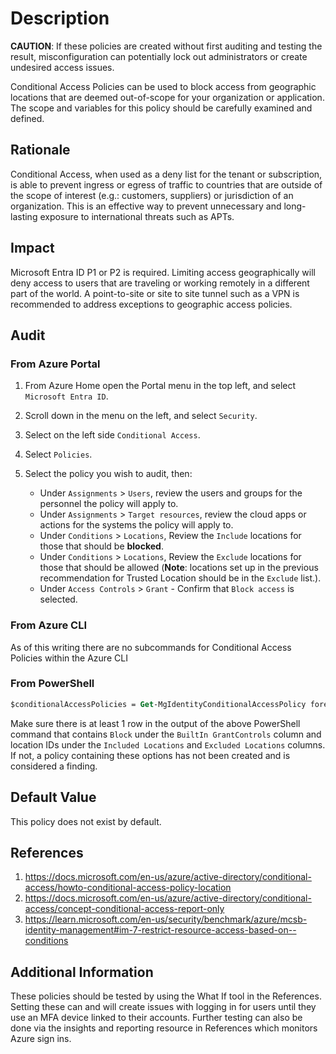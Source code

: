 # Description

**CAUTION**: If these policies are created without first auditing and testing the result, misconfiguration can potentially lock out administrators or create undesired access issues.

Conditional Access Policies can be used to block access from geographic locations that are deemed out-of-scope for your organization or application. The scope and variables for this policy should be carefully examined and defined.

## Rationale

Conditional Access, when used as a deny list for the tenant or subscription, is able to prevent ingress or egress of traffic to countries that are outside of the scope of interest (e.g.: customers, suppliers) or jurisdiction of an organization. This is an effective way to prevent unnecessary and long-lasting exposure to international threats such as APTs.

## Impact

Microsoft Entra ID P1 or P2 is required. Limiting access geographically will deny access to users that are traveling or working remotely in a different part of the world. A point-to-site or site to site tunnel such as a VPN is recommended to address exceptions to geographic access policies.

## Audit

### From Azure Portal

1. From Azure Home open the Portal menu in the top left, and select `Microsoft Entra ID`.
2. Scroll down in the menu on the left, and select `Security`.
3. Select on the left side `Conditional Access`.
4. Select `Policies`.
5. Select the policy you wish to audit, then:

    - Under `Assignments` > `Users`, review the users and groups for the personnel the policy will apply to.
    - Under `Assignments` > `Target resources`, review the cloud apps or actions for the systems the policy will apply to.
    - Under `Conditions` > `Locations`, Review the `Include` locations for those that should be **blocked**.
    - Under `Conditions` > `Locations`, Review the `Exclude` locations for those that should be allowed (**Note**: locations set up in the previous recommendation for Trusted Location should be in the `Exclude` list.).
    - Under `Access Controls` > `Grant` - Confirm that `Block access` is selected.

### From Azure CLI

As of this writing there are no subcommands for Conditional Access Policies within the Azure CLI

### From PowerShell

```ps
$conditionalAccessPolicies = Get-MgIdentityConditionalAccessPolicy foreach($policy in $conditionalAccessPolicies) {$policy | Select-Object @{N='Policy ID'; E={$policy.id}}, @{N="Included Locations"; E={$policy.Conditions.Locations.IncludeLocations}}, @{N="Excluded Locations"; E={$policy.Conditions.Locations.ExcludeLocations}}, @{N="BuiltIn GrantControls"; E={$policy.GrantControls.BuiltInControls}}}
```

Make sure there is at least 1 row in the output of the above PowerShell command that contains `Block` under the `BuiltIn GrantControls` column and location IDs under the `Included Locations` and `Excluded Locations` columns. If not, a policy containing these options has not been created and is considered a finding.

## Default Value

This policy does not exist by default.

## References

1. <https://docs.microsoft.com/en-us/azure/active-directory/conditional-access/howto-conditional-access-policy-location>
2. <https://docs.microsoft.com/en-us/azure/active-directory/conditional-access/concept-conditional-access-report-only>
3. <https://learn.microsoft.com/en-us/security/benchmark/azure/mcsb-identity-management#im-7-restrict-resource-access-based-on--conditions>

## Additional Information

These policies should be tested by using the What If tool in the References. Setting these can and will create issues with logging in for users until they use an MFA device linked to their accounts. Further testing can also be done via the insights and reporting resource in References which monitors Azure sign ins.
